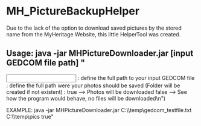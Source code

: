 # MH_PictureBackupHelper
Due to the lack of the option to download saved pictures by the stored name from the MyHeritage Website, this little HelperTool was created.

## Usage: java -jar MHPictureDownloader.jar [input GEDCOM file path] <output path> <boolean download mode>"
  <input GEDCOM file path> : define the full path to your input GEDCOM file
  <output path> : define the full path were your photos should be saved (Folder will be created if not existent)
  <boolean download mode> : true --> Photos will be downloaded    false --> See how the program would behave, no files will be downloaded\n")

EXAMPLE: java -jar MHPictureDownloader.jar C:\\\\temp\\gedcom_testfile.txt C:\\\\temp\\pics true"


